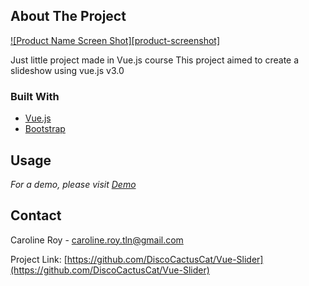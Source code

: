 

<!-- ABOUT THE PROJECT -->
## About The Project

[![Product Name Screen Shot][product-screenshot]](https://example.com)

Just little project made in Vue.js course
This project aimed to create a slideshow using vue.js v3.0

### Built With
* [Vue.js](https://vuejs.org/)
* [Bootstrap](https://getbootstrap.com)



<!-- USAGE EXAMPLES -->
## Usage



_For a demo, please visit [Demo](http://projects.caroline-roy.com/vue/vue-slider/)_




<!-- CONTACT -->
## Contact

Caroline Roy - caroline.roy.tln@gmail.com

Project Link: [https://github.com/DiscoCactusCat/Vue-Slider](https://github.com/DiscoCactusCat/Vue-Slider)


